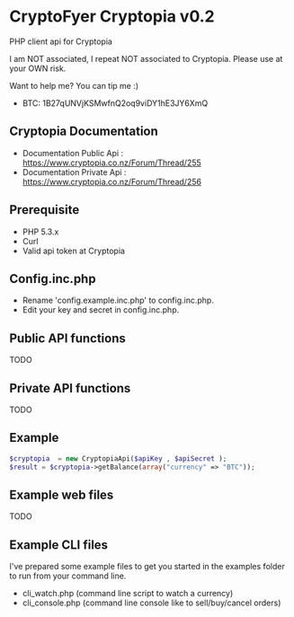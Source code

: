 CryptoFyer Cryptopia v0.2
==============

PHP client api for Cryptopia

I am NOT associated, I repeat NOT associated to Cryptopia. Please use at your OWN risk.

Want to help me? You can tip me :)
* BTC: 1B27qUNVjKSMwfnQ2oq9viDY1hE3JY6XmQ


Cryptopia Documentation
----
* Documentation Public Api : https://www.cryptopia.co.nz/Forum/Thread/255
* Documentation Private Api : https://www.cryptopia.co.nz/Forum/Thread/256

Prerequisite
----
* PHP 5.3.x
* Curl
* Valid api token at Cryptopia


Config.inc.php
----
* Rename 'config.example.inc.php' to config.inc.php.
* Edit your key and secret in config.inc.php.

Public API functions
----
TODO

Private API functions
----
TODO



Example
----
```php
$cryptopia  = new CryptopiaApi($apiKey , $apiSecret );
$result = $cryptopia->getBalance(array("currency" => "BTC"));
```

Example web files
----
TODO

Example CLI files
----
I've prepared some example files to get you started in the examples folder to run from your command line.
* cli_watch.php (command line script to watch a currency)
* cli_console.php (command line console like to sell/buy/cancel orders)
